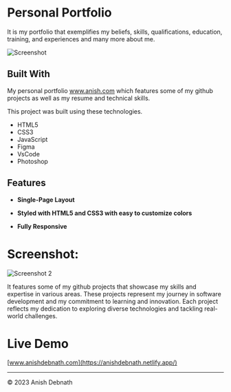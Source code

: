 <h1> Personal Portfolio </h1>

It is my portfolio that exemplifies my beliefs, skills, qualifications, education, training, and experiences and many more about me.

![Screenshot](https://github.com/AnishDebnath/Personal-Portfolio/assets/118295754/2d52b4bf-de45-4e30-9a53-c9efb2dec5c4)

<h2> Built With </h2>

My personal portfolio <a href="https://anishdebnath.github.io/Personal-Portfolio/" target="_blank">www.anish.com</a> which features some of my github projects as well as my resume and technical skills.<br/>

This project was built using these technologies.

- HTML5
- CSS3
- JavaScript
- Figma
- VsCode
- Photoshop

<h2> Features </h2>

 - **Single-Page Layout**

 - **Styled with HTML5 and CSS3 with easy to customize colors**

 - **Fully Responsive**

<h1> Screenshot: </h1>

![Screenshot 2](https://github.com/AnishDebnath/Personal-Portfolio/assets/118295754/9313ea8e-0598-4de5-8551-a1a507cb9170)

It features some of my github projects that showcase my skills and expertise in various areas. These projects represent my journey in software development and my commitment to learning and innovation. Each project reflects my dedication to exploring diverse technologies and tackling real-world challenges.

<h1>Live Demo</h1>

[www.anishdebnath.com](https://anishdebnath.netlify.app/)

---
© 2023 Anish Debnath
